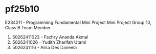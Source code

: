 # pf25b10
E234211 - Programming Fundamental Mini Project
Mini Project 
Group 10, Class B
Team Member
1. 50262411023 - Fachry Ananda Akmal
2. 5026241026 - Yudith Zharifah Utami
3. 5026241116 - Ailsa Des Daneela
